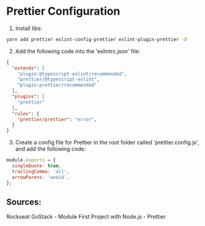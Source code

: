 # Prettier Configuration

1. Install libs:
```bash
yarn add prettier eslint-config-prettier eslint-plugin-prettier -D
```
2. Add the following code into the 'eslintrc.json' file:
```json
{
  "extends": [
    "plugin:@typescript-eslint/recommended",
    "prettier/@typescript-eslint",
    "plugin:prettier/recommended"
  ], 
  "plugins": [
    "prettier"
  ],
  "rules": {
    "prettier/prettier": "error",
  }
}
```
3. Create a config file for Prettier in the root folder called 'prettier.config.js', and add the following code:
```javascript
module.exports = {
  singleQuote: true,
  trailingComma: 'all',
  arrowParens: 'avoid',
};
``` 

## Sources:
Rockseat GoStack - Module First Project with Node.js - Prettier